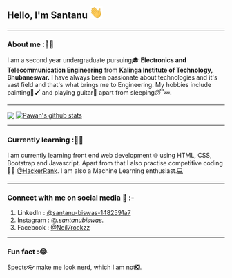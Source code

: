 <h2> Hello, I'm Santanu <img src="https://raw.githubusercontent.com/ABSphreak/ABSphreak/master/gifs/Hi.gif" width="30px">

***
### About me :🤙🏼
  I am a second year undergraduate pursuing🎓 **Electronics and Telecommunication Engineering** from **Kalinga Institute of Technology, Bhubaneswar.** I have always been passionate about technologies and it's vast field and that's what brings me to Engineering. My hobbies include painting🎨🖌️ and playing guitar🎸 apart from sleeping😴💤.
  
***
<a href="https://github.com/SantanuxD">
  <img align="center" src="https://github-readme-stats.vercel.app/api/top-langs/?username=SantanuxD&theme=dark&hide_langs_below=1" />
</a>
<a href="https://github.com/SantanuxD">
 <img align="center" src="https://github-readme-stats.vercel.app/api?username=SantanuxD&show_icons=true&theme=dark&line_height=27" alt="Pawan's github stats"/>
</a>

***

### Currently learning :🧑‍🎓
  I am currently learning front end web development 🌐 using HTML, CSS, Bootstrap and Javascript. Apart from that I also practise competitive coding🐱‍💻 <a       href="https://www.hackerrank.com/dashboard">@HackerRank</a>. I am also a Machine Learning enthusiast.💻 

***
### Connect with me on social media 📲 :-
1. LinkedIn : <a href="https://www.linkedin.com/in/santanu-biswas-1482591a7/">@santanu-biswas-1482591a7</a>
2. Instagram : <a href="https://www.instagram.com/_.santanubiswas._/">@_.santanubiswas._</a>
3. Facebook : <a href="https://www.linkedin.com/in/santanu-biswas-1482591a7/https://www.facebook.com/Neil7rockzz/">@Neil7rockzz</a>

***
### Fun fact :😂
  Spects👓 make me look nerd, which I am not❎.
